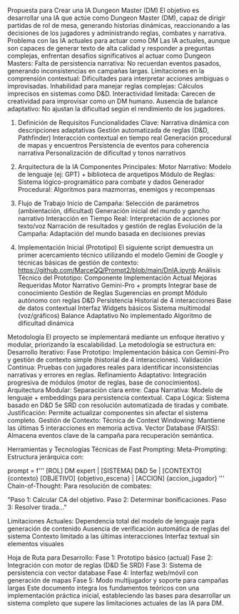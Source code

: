 Propuesta para Crear una IA Dungeon Master (DM)
El objetivo es desarrollar una IA que actúe como Dungeon Master (DM), capaz de dirigir partidas de rol de mesa, generando historias dinámicas, reaccionando a las decisiones de los jugadores y administrando reglas, combates y narrativa.
Problema con las IA actuales para actuar como DM
Las IA actuales, aunque son capaces de generar texto de alta calidad y responder a preguntas complejas, enfrentan desafíos significativos al actuar como Dungeon Masters:
Falta de persistencia narrativa: No recuerdan eventos pasados, generando inconsistencias en campañas largas.
Limitaciones en la comprensión contextual: Dificultades para interpretar acciones ambiguas o improvisadas.
Inhabilidad para manejar reglas complejas: Cálculos imprecisos en sistemas como D&D.
Interactividad limitada: Carecen de creatividad para improvisar como un DM humano.
Ausencia de balance adaptativo: No ajustan la dificultad según el rendimiento de los jugadores.
1. Definición de Requisitos
Funcionalidades Clave:
Narrativa dinámica con descripciones adaptativas
Gestión automatizada de reglas (D&D, Pathfinder)
Interacción contextual en tiempo real
Generación procedural de mapas y encuentros
Persistencia de eventos para coherencia narrativa
Personalización de dificultad y tonos narrativos
2. Arquitectura de la IA
Componentes Principales:
Motor Narrativo:
Modelo de lenguaje (ej: GPT) + biblioteca de arquetipos
Módulo de Reglas:
Sistema lógico-programático para combate y dados
Generador Procedural:
Algoritmos para mazmorras, enemigos y recompensas
3. Flujo de Trabajo
Inicio de Campaña:
Selección de parámetros (ambientación, dificultad)
Generación inicial del mundo y gancho narrativo
Interacción en Tiempo Real:
Interpretación de acciones por texto/voz
Narración de resultados y gestión de reglas
Evolución de la Campaña:
Adaptación del mundo basada en decisiones previas

4. Implementación Inicial (Prototipo)
El siguiente script demuestra un primer acercamiento técnico utilizando el modelo Gemini de Google y técnicas básicas de gestión de contexto:
	https://github.com/MarceQQ/Prompt2/blob/main/DnIA.ipynb
Análisis Técnico del Prototipo:
Componente
Implementación Actual
Mejoras Requeridas
Motor Narrativo
Gemini-Pro + prompts
Integrar base de conocimiento
Gestión de Reglas
Sugerencias en prompt
Módulo autónomo con reglas D&D
Persistencia
Historial de 4 interacciones
Base de datos contextual
Interfaz
Widgets básicos
Sistema multimodal (voz/gráficos)
Balance Adaptativo
No implementado
Algoritmo de dificultad dinámica








Metodología
El proyecto se implementará mediante un enfoque iterativo y modular, priorizando la escalabilidad. La metodología se estructura en:
Desarrollo Iterativo:
Fase Prototipo: Implementación básica con Gemini-Pro y gestión de contexto simple (historial de 4 interacciones).
Validación Continua: Pruebas con jugadores reales para identificar inconsistencias narrativas y errores en reglas.
Refinamiento Adaptativo: Integración progresiva de módulos (motor de reglas, base de conocimientos).
Arquitectura Modular:
Separación clara entre:
Capa Narrativa: Modelo de lenguaje + embeddings para persistencia contextual.
Capa Lógica: Sistema basado en D&D 5e SRD con resolución automatizada de tiradas y combate.
Justificación: Permite actualizar componentes sin afectar el sistema completo.
Gestión de Contexto:
Técnica de Context Windowing: Mantiene las últimas 5 interacciones en memoria activa.
Vector Database (FAISS): Almacena eventos clave de la campaña para recuperación semántica.

Herramientas y Tecnologías
Técnicas de Fast Prompting:
Meta-Prompting: Estructura jerárquica con:

prompt = f'''
[ROL] DM expert | [SISTEMA] D&D 5e | [CONTEXTO] {contexto} 
[OBJETIVO] {objetivo_escena} | [ACCION] {accion_jugador}
'''
Chain-of-Thought: Para resolución de combates:

"Paso 1: Calcular CA del objetivo. Paso 2: Determinar bonificaciones. Paso 3: Resolver tirada..."  





Limitaciones Actuales:
Dependencia total del modelo de lenguaje para generación de contenido
Ausencia de verificación automática de reglas del sistema
Contexto limitado a las últimas interacciones
Interfaz textual sin elementos visuales


Hoja de Ruta para Desarrollo:
Fase 1: Prototipo básico (actual)
Fase 2: Integración con motor de reglas (D&D 5e SRD)
Fase 3: Sistema de persistencia con vector database
Fase 4: Interfaz web/móvil con generación de mapas
Fase 5: Modo multijugador y soporte para campañas largas
Este documento integra los fundamentos teóricos con una implementación práctica inicial, estableciendo las bases para desarrollar un sistema completo que supere las limitaciones actuales de las IA para DM.

